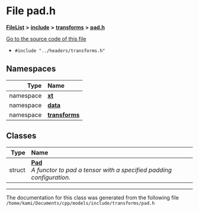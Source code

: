 

# File pad.h



[**FileList**](files.md) **>** [**include**](dir_d44c64559bbebec7f509842c48db8b23.md) **>** [**transforms**](dir_de1d6215dd8b8d2c901daadc91a23b6e.md) **>** [**pad.h**](pad_8h.md)

[Go to the source code of this file](pad_8h_source.md)



* `#include "../headers/transforms.h"`













## Namespaces

| Type | Name |
| ---: | :--- |
| namespace | [**xt**](namespacext.md) <br> |
| namespace | [**data**](namespacext_1_1data.md) <br> |
| namespace | [**transforms**](namespacext_1_1data_1_1transforms.md) <br> |


## Classes

| Type | Name |
| ---: | :--- |
| struct | [**Pad**](structxt_1_1data_1_1transforms_1_1Pad.md) <br>_A functor to pad a tensor with a specified padding configuration._  |



















































------------------------------
The documentation for this class was generated from the following file `/home/kami/Documents/cpp/models/include/transforms/pad.h`

